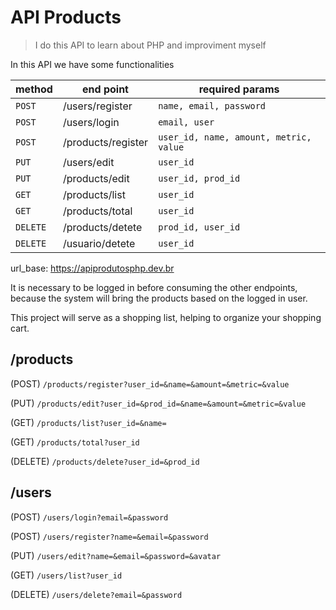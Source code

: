 # API Products

> I do this API to learn about PHP
> and improviment myself

In this API we have some functionalities

| method   | end point          | required params                        |
| -------- | ------------------ | -------------------------------------- |
| `POST`   | /users/register    | `name, email, password`                |
| `POST`   | /users/login       | `email, user`                          |
| `POST`   | /products/register | `user_id, name, amount, metric, value` |
| `PUT`    | /users/edit        | `user_id`                              |
| `PUT`    | /products/edit     | `user_id, prod_id`                     |
| `GET`    | /products/list     | `user_id`                              |
| `GET`    | /products/total    | `user_id`                              |
| `DELETE` | /products/detete   | `prod_id, user_id`                     |
| `DELETE` | /usuario/detete    | `user_id`                              |

url_base: https://apiprodutosphp.dev.br

It is necessary to be logged in before consuming the other endpoints,
because the system will bring the products based on the logged in user.

This project will serve as a shopping list,
helping to organize your shopping cart.

## /products

(POST) `/products/register?user_id=&name=&amount=&metric=&value`

(PUT) `/products/edit?user_id=&prod_id=&name=&amount=&metric=&value`

(GET) `/products/list?user_id=&name=`

(GET) `/products/total?user_id`

(DELETE) `/products/delete?user_id=&prod_id`

## /users

(POST) `/users/login?email=&password`

(POST) `/users/register?name=&email=&password`

(PUT) `/users/edit?name=&email=&password=&avatar`

(GET) `/users/list?user_id`

(DELETE) `/users/delete?email=&password`
